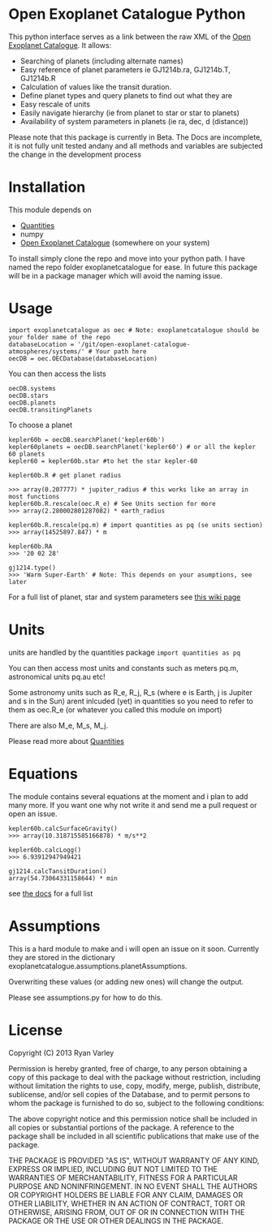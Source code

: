 # Open Exoplanet Catalogue Python

This python interface serves as a link between the raw XML of the [Open Exoplanet Catalogue](/hannorein/open_exoplanet_catalogue). It allows:
* Searching of planets (including alternate names)
* Easy reference of planet parameters ie GJ1214b.ra, GJ1214b.T, GJ1214b.R
* Calculation of values like the transit duration.
* Define planet types and query planets to find out what they are
* Easy rescale of units
* Easily navigate hierarchy (ie from planet to star or star to planets)
* Availability of system parameters in planets (ie ra, dec, d (distance))

Please note that this package is currently in Beta. The Docs are incomplete, it is not fully unit tested andany and all methods and variables are subjected the change in the development process

# Installation
This module depends on
* [Quantities](/python-quantities/python-quantities)
* numpy
* [Open Exoplanet Catalogue](/hannorein/open_exoplanet_catalogue) (somewhere on your system)

To install simply clone the repo and move into your python path. I have named the repo folder exoplanetcatalogue for ease. In future this package will be in a package manager which will avoid the naming issue.

# Usage

	import exoplanetcatalogue as oec # Note: exoplanetcatalogue should be your folder name of the repo
	databaseLocation = '/git/open-exoplanet-catalogue-atmospheres/systems/' # Your path here
	oecDB = oec.OECDatabase(databaseLocation)

You can then access the lists

	oecDB.systems
	oecDB.stars
	oecDB.planets
	oecDB.transitingPlanets


To choose a planet

	kepler60b = oecDB.searchPlanet('kepler60b')
	kepler60planets = oecDB.searchPlanet('kepler60') # or all the kepler 60 planets
	kepler60 = kepler60b.star #to het the star kepler-60

	kepler60b.R # get planet radius

	>>> array(0.207777) * jupiter_radius # this works like an array in most functions
	kepler60b.R.rescale(oec.R_e) # See Units section for more
	>>> array(2.280002801287082) * earth_radius

	kepler60b.R.rescale(pq.m) # import quantities as pq (se units section)
	>>> array(14525897.847) * m

	kepler60b.RA
	>>> '20 02 28'

	gj1214.type()
	>>> 'Warm Super-Earth' # Note: This depends on your asumptions, see later

For a full list of planet, star and system parameters see [this wiki page](wiki/Planet,-Star-and-Systems-parameters-and-Methods)

# Units
units are handled by the quantities package
`import quantities as pq`

You can then access most units and constants such as meters pq.m, astronomical units pq.au etc!

Some astronomy units such as R_e, R_j, R_s (where e is Earth, j is Jupiter and s in the Sun) arent inlcuded (yet) in quantities so you need to refer to them as oec.R_e (or whatever you called this module on import)

There are also M_e, M_s, M_j.

Please read more about [Quantities](/python-quantities/python-quantities)

# Equations

The module contains several equations at the moment and i plan to add many more. If you want one why not write it and send me a pull request or open an issue.


	kepler60b.calcSurfaceGravity()
	>>> array(10.318715585166878) * m/s**2

	kepler60b.calcLogg()
	>>> 6.93912947949421

	gj1214.calcTansitDuration()
	array(54.73064331158644) * min

see [the docs](wiki/Planet,-Star-and-Systems-parameters-and-Methods) for a full list

# Assumptions

This is a hard module to make and i will open an issue on it soon. Currently they are stored in the dictionary exoplanetcatalogue.assumptions.planetAssumptions.

Overwriting these values (or adding new ones) will change the output.

Please see assumptions.py for how to do this.

# License

Copyright (C) 2013 Ryan Varley

Permission is hereby granted, free of charge, to any person obtaining a copy of this package to deal with the package without restriction, including without limitation the rights to use, copy, modify, merge, publish, distribute, sublicense, and/or sell copies of the Database, and to permit persons to whom the package is furnished to do so, subject to the following conditions:

The above copyright notice and this permission notice shall be included in all copies or substantial portions of the package. A reference to the package shall be included in all scientific publications that make use of the package.

THE PACKAGE IS PROVIDED "AS IS", WITHOUT WARRANTY OF ANY KIND, EXPRESS OR IMPLIED, INCLUDING BUT NOT LIMITED TO THE WARRANTIES OF MERCHANTABILITY, FITNESS FOR A PARTICULAR PURPOSE AND NONINFRINGEMENT. IN NO EVENT SHALL THE AUTHORS OR COPYRIGHT HOLDERS BE LIABLE FOR ANY CLAIM, DAMAGES OR OTHER LIABILITY, WHETHER IN AN ACTION OF CONTRACT, TORT OR OTHERWISE, ARISING FROM, OUT OF OR IN CONNECTION WITH THE PACKAGE OR THE USE OR OTHER DEALINGS IN THE PACKAGE.